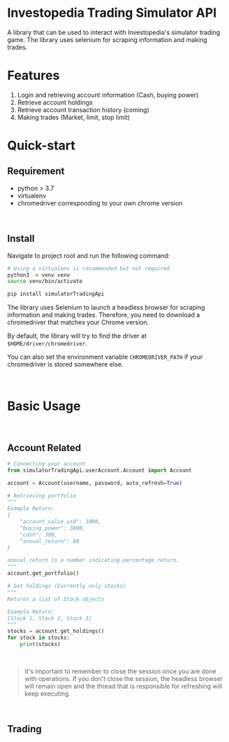 # Investopedia Trading Simulator API

A library that can be used to interact with Investopedia's simulator trading game. The library uses selenium for scraping information and making trades. 


# Features
1. Login and retrieving account information (Cash, buying power)
2. Retrieve account holdings
3. Retrieve account transaction history (coming)
4. Making trades (Market, limit, stop limit)

# Quick-start

## Requirement
- python > 3.7
- virtualenv
- chromedriver corresponding to your own chrome version
<br/>

## Install
Navigate to project root and run the following command:
```bash
# Using a virtualenv is recommended but not required
python3 -m venv venv
source venv/bin/activate

pip install simulatorTradingApi
```

The library uses Selenium to launch a headless browser for scraping information and making trades. Therefore, you need to download a chromedriver that matches your Chrome version. 

By default, the library will try to find the driver at `$HOME/driver/chromedriver`. 

You can also set the environment variable `CHROMEDRIVER_PATH` if your chromedriver is stored somewhere else.  

<br/>

# Basic Usage

<br/>

## Account Related
```python
# Connecting your account
from simulatorTradingApi.userAccount.Account import Account

account = Account(username, password, auto_refresh=True)

# Retrieving portfolio
"""
Example Return:
{
    "account_value_usd": 1000,
    "buying_power": 3000,
    "cash": 300,
    "annual_return": 60
}

annual_return is a number indicating percentage return.
"""
account.get_portfolio()

# Get holdings (Currently only stocks)
"""
Returns a list of Stock objects

Example Return:
[Stock 1, Stock 2, Stock 3]
"""
stocks = account.get_holdings()
for stock in stocks:
    print(stocks)
```

<br />

> It's important to remember to close the session once you are done with operations. If you don't close the session, the headless browser will remain open and the thread that is responsible for refreshing will keep executing.

<br />

## Trading
